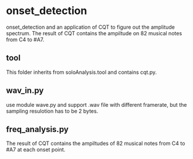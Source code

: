 onset_detection
===============
onset_detection and an application of CQT to figure out the amplitude spectrum.
The result of CQT contains the ampiltude on 82 musical notes from C4 to #A7.

tool
---------------
This folder inherits from soloAnalysis.tool and contains cqt.py.

wav_in.py
---------------
use module wave.py and support .wav file with different framerate, but the sampling resulotion has to be 2 bytes.

freq_analysis.py
----------------
The result of CQT contains the ampiltudes of 82 musical notes from C4 to #A7 at each onset point.
